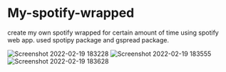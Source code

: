 # My-spotify-wrapped
create my own spotify wrapped for certain amount of time
using spotify web app.
used spotipy package and gspread package.


![Screenshot 2022-02-19 183228](https://user-images.githubusercontent.com/63515984/154810052-31b2950f-d34c-46c7-ab28-b17640e35bc0.jpg)
![Screenshot 2022-02-19 183555](https://user-images.githubusercontent.com/63515984/154810063-c8ac0a0e-78e7-4398-9546-0e03c028e55c.jpg)
![Screenshot 2022-02-19 183628](https://user-images.githubusercontent.com/63515984/154810073-ef14be57-17f4-4b39-9bad-76f9b1417d48.jpg)
